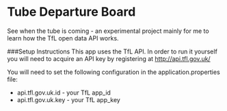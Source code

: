 # Tube Departure Board
See when the tube is coming - an experimental project mainly for me to learn how the TfL open data API works.

###Setup Instructions
This app uses the TfL API. In order to run it yourself you will need to acquire an API key by registering at http://api.tfl.gov.uk/

You will need to set the following configuration in the application.properties file:
- api.tfl.gov.uk.id - your TfL app_id
- api.tfl.gov.uk.key - your TfL app_key